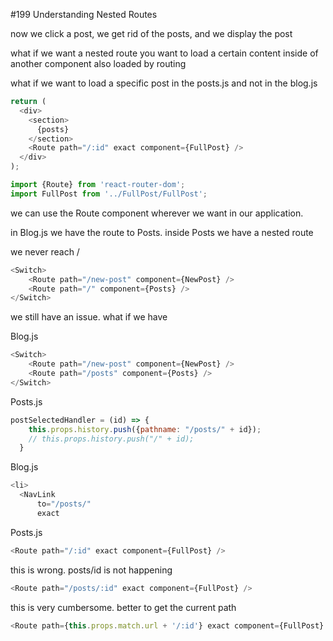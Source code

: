 #199 Understanding Nested Routes

now we click a post, we get rid of the posts, and we display the post

what if we want a nested route
you want to load a certain content inside of another component also loaded by routing

what if we want to load a specific post in the posts.js and not in the blog.js

```js
return (
  <div>
    <section>
      {posts}
    </section>
    <Route path="/:id" exact component={FullPost} />
  </div>
);
```

```js
import {Route} from 'react-router-dom';
import FullPost from '../FullPost/FullPost';
```

we can use the Route component wherever we want in our application.

in Blog.js we have the route to Posts. inside Posts we have a nested route

we never reach /

```js
<Switch>
    <Route path="/new-post" component={NewPost} />
    <Route path="/" component={Posts} />
</Switch>
```

we still have an issue. what if we have

Blog.js

```js
<Switch>
    <Route path="/new-post" component={NewPost} />
    <Route path="/posts" component={Posts} />
</Switch>
```

Posts.js

```js
postSelectedHandler = (id) => {
    this.props.history.push({pathname: "/posts/" + id});
    // this.props.history.push("/" + id);
  }
```

Blog.js

```js
<li>
  <NavLink 
      to="/posts/" 
      exact
```

Posts.js

```js
<Route path="/:id" exact component={FullPost} />
```

this is wrong. posts/id is not happening

```js
<Route path="/posts/:id" exact component={FullPost} />
```

this is very cumbersome. better to get the current path

```js
<Route path={this.props.match.url + '/:id'} exact component={FullPost} />
```















